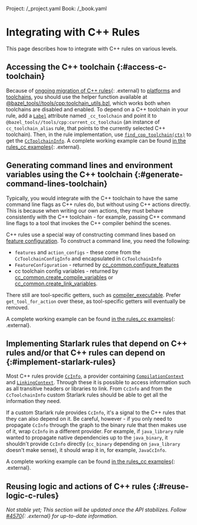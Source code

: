 Project: /_project.yaml
Book: /_book.yaml

# Integrating with C++ Rules

This page describes how to integrate with C++ rules on various levels.

## Accessing the C++ toolchain {:#access-c-toolchain}

Because of
[ongoing migration of C++ rules](https://github.com/bazelbuild/bazel/issues/6516){: .external}
to [platforms](/docs/platforms) and
[toolchains](/docs/toolchains), you
should use the helper function available at
[@bazel_tools//tools/cpp:toolchain_utils.bzl](https://source.bazel.build/bazel/+/main:tools/cpp/toolchain_utils.bzl;l=23),
which works both when toolchains are disabled and enabled. To depend on a C++
toolchain in your rule, add a
[`Label`](/rules/lib/attr#label)
attribute named `_cc_toolchain` and point it
to `@bazel_tools//tools/cpp:current_cc_toolchain` (an instance of
`cc_toolchain_alias` rule, that points to the currently selected C++ toolchain).
Then, in the rule implementation, use
[`find_cpp_toolchain(ctx)`](https://source.bazel.build/bazel/+/main:tools/cpp/toolchain_utils.bzl;l=23)
to get the
[`CcToolchainInfo`](/rules/lib/CcToolchainInfo).
A complete working example can be found
[in the rules_cc examples](https://github.com/bazelbuild/rules_cc/blob/main/examples/write_cc_toolchain_cpu/write_cc_toolchain_cpu.bzl){: .external}.

## Generating command lines and environment variables using the C++ toolchain {:#generate-command-lines-toolchain}

Typically, you would integrate with the C++ toolchain to have the same
command line flags as C++ rules do, but without using C++ actions directly.
This is because when writing our own actions, they must behave
consistently with the C++ toolchain - for example, passing C++ command line
flags to a tool that invokes the C++ compiler behind the scenes.

C++ rules use a special way of constructing command lines based on [feature
configuration](/docs/cc-toolchain-config-reference). To construct a command line,
you need the following:

* `features` and `action_configs` - these come from the `CcToolchainConfigInfo`
  and encapsulated in `CcToolchainInfo`
* `FeatureConfiguration` - returned by [cc_common.configure_features](/rules/lib/cc_common#configure_features)
* cc toolchain config variables - returned by
  [cc_common.create_compile_variables](/rules/lib/cc_common#create_compile_variables)
  or
  [cc_common.create_link_variables](/rules/lib/cc_common#create_link_variables).

There still are tool-specific getters, such as
[compiler_executable](/rules/lib/CcToolchainInfo#compiler_executable).
Prefer `get_tool_for_action` over these, as tool-specific getters will
eventually be removed.

A complete working example can be found
[in the rules_cc examples](https://github.com/bazelbuild/rules_cc/blob/main/examples/my_c_compile/my_c_compile.bzl){: .external}.

## Implementing Starlark rules that depend on C++ rules and/or that C++ rules can depend on {:#implement-starlark-rules}

Most C++ rules provide
[`CcInfo`](/rules/lib/CcInfo),
a provider containing [`CompilationContext`](/rules/lib/CompilationContext)
and
[`LinkingContext`](/rules/lib/LinkingContext).
Through these it is possible to access information such as all transitive headers
or libraries to link. From `CcInfo` and from the `CcToolchainInfo` custom
Starlark rules should be able to get all the information they need.

If a custom Starlark rule provides `CcInfo`, it's a signal to the C++ rules that
they can also depend on it. Be careful, however - if you only need to propagate
`CcInfo` through the graph to the binary rule that then makes use of it, wrap
`CcInfo` in a different provider. For example, if `java_library` rule wanted
to propagate native dependencies up to the `java_binary`, it shouldn't provide
`CcInfo` directly (`cc_binary` depending on `java_library` doesn't make sense),
it should wrap it in, for example, `JavaCcInfo`.

A complete working example can be found
[in the rules_cc examples](https://github.com/bazelbuild/rules_cc/blob/main/examples/my_c_archive/my_c_archive.bzl){: .external}.


## Reusing logic and actions of C++ rules {:#reuse-logic-c-rules}

_Not stable yet; This section will be updated once the API stabilizes. Follow
[#4570](https://github.com/bazelbuild/bazel/issues/4570){: .external} for up-to-date
information._

